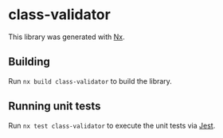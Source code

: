 # class-validator

This library was generated with [Nx](https://nx.dev).

## Building

Run `nx build class-validator` to build the library.

## Running unit tests

Run `nx test class-validator` to execute the unit tests via [Jest](https://jestjs.io).
